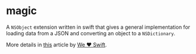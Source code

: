 magic
=====

A `NSObject` extension written in swift that gives a general implementation for loading data from a JSON and converting an object to a `NSDictionary`.

More details in [this]() article by [We ❤ Swift](http://www.weheartswift.com/).
